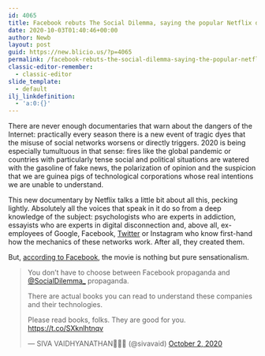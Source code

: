```yaml
---
id: 4065
title: Facebook rebuts The Social Dilemma, saying the popular Netflix documentary “buries the substance in sensationalism”
date: 2020-10-03T01:40:46+00:00
author: Newb
layout: post
guid: https://new.blicio.us/?p=4065
permalink: /facebook-rebuts-the-social-dilemma-saying-the-popular-netflix-documentary-buries-the-substance-in-sensationalism/
classic-editor-remember:
  - classic-editor
slide_template:
  - default
ilj_linkdefinition:
  - 'a:0:{}'
---
```

There are never enough documentaries that warn about the dangers of the Internet: practically every season there is a new event of tragic dyes that the misuse of social networks worsens or directly triggers. 2020 is being especially tumultuous in that sense: fires like the global pandemic or countries with particularly tense social and political situations are watered with the gasoline of fake news, the polarization of opinion and the suspicion that we are guinea pigs of technological corporations whose real intentions we are unable to understand.

This new documentary by Netflix talks a little bit about all this, pecking lightly. Absolutely all the voices that speak in it do so from a deep knowledge of the subject: psychologists who are experts in addiction, essayists who are experts in digital disconnection and, above all, ex-employees of Google, Facebook, [Twitter](https://new.blicio.us/how-to-promote-your-startup-using-twitter/) or Instagram who know first-hand how the mechanics of these networks work. After all, they created them.



But, [according to Facebook](https://about.fb.com/wp-content/uploads/2020/10/What-The-Social-Dilemma-Gets-Wrong.pdf), the movie is nothing but pure sensationalism.

<blockquote class="twitter-tweet">
  <p lang="en" dir="ltr">
    You don’t have to choose between Facebook propaganda and <a href="https://twitter.com/SocialDilemma_?ref_src=twsrc%5Etfw">@SocialDilemma_</a> propaganda.
  </p>
  
  <p>
    There are actual books you can read to understand these companies and their technologies.
  </p>
  
  <p>
    Please read books, folks. They are good for you. <a href="https://t.co/SXknlhtnqv">https://t.co/SXknlhtnqv</a>
  </p>
  
  <p>
    &mdash; SIVA VAIDHYANATHAN&#x1f5fd;&#x1f918;&#x1f3fd; (@sivavaid) <a href="https://twitter.com/sivavaid/status/1312104492138070016?ref_src=twsrc%5Etfw">October 2, 2020</a>
  </p>
</blockquote>